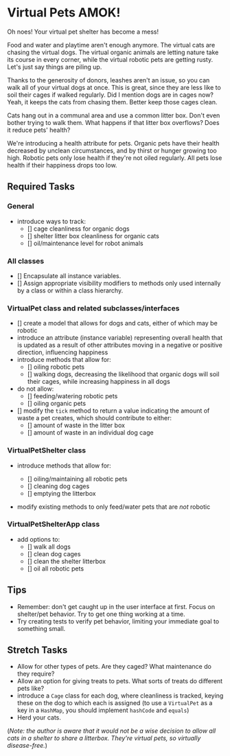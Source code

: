 # Virtual Pets AMOK!

Oh noes! Your virtual pet shelter has become a mess!

Food and water and playtime aren't enough anymore. The virtual cats are chasing the virtual dogs. The virtual organic animals are letting nature take its course in every corner, while the virtual robotic pets are getting rusty. Let's just say things are piling up.

Thanks to the generosity of donors, leashes aren't an issue, so you can walk all of your virtual dogs at once. This is great, since they are less like to soil their cages if walked regularly. Did I mention dogs are in cages now? Yeah, it keeps the cats from chasing them. Better keep those cages clean.

Cats hang out in a communal area and use a common litter box. Don't even bother trying to walk them. What happens if that litter box overflows? Does it reduce pets' health?

We're introducing a health attribute for pets. Organic pets have their health decreased by unclean circumstances, and by thirst or hunger growing too high. Robotic pets only lose health if they're not oiled regularly. All pets lose health if their happiness drops too low.

## Required Tasks

### General

- introduce ways to track:
	- [] cage cleanliness for organic dogs
	- [] shelter litter box cleanliness for organic cats
	- [] oil/maintenance level for robot animals

### All classes

- [] Encapsulate all instance variables.
- [] Assign appropriate visibility modifiers to methods only used internally by a class or within a class hierarchy.

### VirtualPet class and related subclasses/interfaces

- [] create a model that allows for dogs and cats, either of which may be robotic
- introduce an attribute (instance variable) representing overall health that is updated as a result of other attributes moving in a negative or positive direction, influencing happiness
- introduce methods that allow for:
	- [] oiling robotic pets
	- [] walking dogs, decreasing the likelihood that organic dogs will soil their cages, while increasing happiness in all dogs
- do not allow:
	- [] feeding/watering robotic pets
	- [] oiling organic pets
- [] modify the `tick` method to return a value indicating the amount of waste a pet creates, which should contribute to either:
	- [] amount of waste in the litter box
	- [] amount of waste in an individual dog cage

### VirtualPetShelter class

- introduce methods that allow for:
	- [] oiling/maintaining all robotic pets
	- [] cleaning dog cages
	- [] emptying the litterbox

- modify existing methods to only feed/water pets that are *not* robotic

### VirtualPetShelterApp class

- add options to:
	- [] walk all dogs
	- [] clean dog cages
	- [] clean the shelter litterbox
	- [] oil all robotic pets

## Tips

- Remember: don't get caught up in the user interface at first. Focus on shelter/pet behavior. Try to get one thing working at a time.
- Try creating tests to verify pet behavior, limiting your immediate goal to something small.

## Stretch Tasks

- Allow for other types of pets. Are they caged? What maintenance do they require?
- Allow an option for giving treats to pets. What sorts of treats do different pets like?
- introduce a `Cage` class for each dog, where cleanliness is tracked, keying these on the dog to which each is assigned (to use a `VirtualPet` as a key in a `HashMap`, you should implement `hashCode` and `equals`)
- Herd your cats.

(*Note: the author is aware that it would not be a wise decision to allow all cats in a shelter to share a litterbox. They're virtual pets, so virtually disease-free.*)